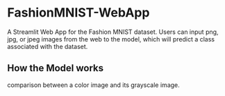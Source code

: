 # FashionMNIST-WebApp
A Streamlit Web App for the Fashion MNIST dataset. Users can input png, jpg, or jpeg images from the web to the model, which will predict a class associated with the dataset.

## How the Model works
comparison between a color image and its grayscale image.
